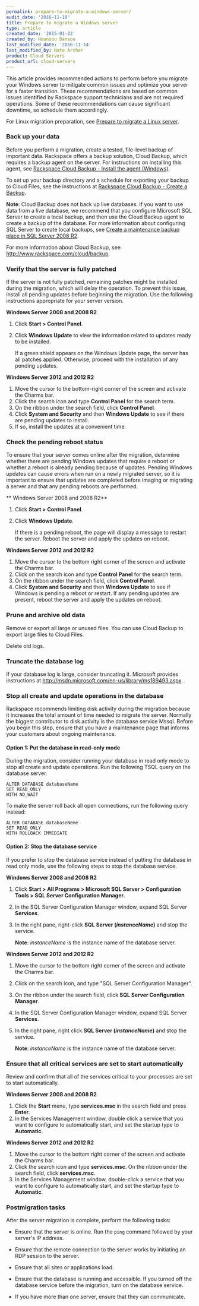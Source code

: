 ```yaml
---
permalink: prepare-to-migrate-a-windows-server/
audit_date: '2016-11-18'
title: Prepare to migrate a Windows server
type: article
created_date: '2015-01-22'
created_by: Hounsou Dansou
last_modified_date: '2016-11-14'
last_modified_by: Nate Archer
product: Cloud Servers
product_url: cloud-servers
---
```


This article provides recommended actions to perform before
you migrate your Windows server to mitigate common issues and optimize
your server for a faster transition. These recommendations are based on
common issues identified by Rackspace support technicians and are not required
operations. Some of these recommendations can cause significant
downtime, so schedule them accordingly.

For Linux migration preparation, see [Prepare to migrate a Linux server](/how-to/prepare-to-migrate-a-linux-server).

### Back up your data

Before you perform a migration, create a tested, file-level backup of
important data. Rackspace offers a backup solution, Cloud Backup, which
requires a backup agent on the server. For instructions
on installing this agent, see [Rackspace Cloud Backup - Install the agent (Windows)](/how-to/rackspace-cloud-backup-install-the-agent-on-windows).

To set up your backup directory and a schedule for exporting your backup
to Cloud Files, see the instructions at [Rackspace Cloud Backup - Create a Backup](/how-to/rackspace-cloud-backup-create-a-backup).

**Note**: Cloud Backup does not back up live databases. If you want to use data from a live database, we recommend that you configure Microsoft SQL Server to create a local backup, and then use the Cloud Backup agent to create a backup of the database. For
more information about configuring SQL Server to create local backups, see [Create a maintenance backup place in SQL Server 2008 R2](/how-to/create-a-maintenance-backup-plan-in-sql-server-2008-r2-using-the-wizard).

For more information about Cloud Backup, see <http://www.rackspace.com/cloud/backup>.

### Verify that the server is fully patched

If the server is not fully patched,
remaining patches might be installed during the migration, which will delay the operation.
To prevent this issue, install all pending updates before beginning the
migration. Use the following instructions appropriate for your server
version.

**Windows Server 2008 and 2008 R2**

1.  Click **Start > Control Panel**.
2.  Click **Windows Update** to view the information related to updates
    ready to be installed.

    If a green shield appears on the Windows Update page, the server
    has all patches applied. Otherwise, proceed with the installation of any pending updates.

**Windows Server 2012 and 2012 R2**

1.  Move the cursor to the bottom-right corner of the screen and
    activate the Charms bar.
2.  Click the search icon and type **Control Panel** for the
    search term.
3.  On the ribbon under the search field, click **Control Panel**.
4.  Click **System and Security** and then **Windows Update** to see if
    there are pending updates to install.
5.  If so, install the updates at a convenient time.

### Check the pending reboot status

To ensure that your server comes online after the migration, determine whether there
are pending Windows updates that require a reboot or whether a reboot is already
pending because of updates. Pending Windows updates can cause errors when run on a
newly migrated server, so it is important to ensure that updates are completed before
imaging or migrating a server and that any pending reboots are performed.

** Windows Server 2008 and 2008 R2**

1.  Click **Start > Control Panel**.
2.  Click **Windows Update**.

    If there is a pending reboot, the page will display a message to
    restart the server. Reboot the server and apply the updates
    on reboot.

**Windows Server 2012 and 2012 R2**

1.  Move the cursor to the bottom right corner of the screen and
    activate the Charms bar.
2.  Click on the search icon and type **Control Panel** for the
    search term.
3.  On the ribbon under the search field, click **Control Panel**.
4.  Click **System and Security** and then **Windows Update** to see if
    Windows is pending a reboot or restart.
    If any pending updates are present, reboot the server and apply the
    updates on reboot.

### Prune and archive old data

Remove or export all large or unused files. You can use Cloud Backup to
export large files to Cloud Files.

Delete old logs.

### Truncate the database log

If your database log is large, consider truncating it. Microsoft
provides instructions at
<http://msdn.microsoft.com/en-us/library/ms189493.aspx>.

### Stop all create and update operations in the database

Rackspace recommends limiting disk activity during the migration because it increases
the total amount of time needed to migrate the server. Normally the biggest contributor
to disk activity is the database service Mssql. Before you begin this step, ensure that you
have a maintenance page that informs your customers about ongoing maintenance.

#### Option 1: Put the database in read-only mode

During the migration, consider running your database in read
only mode to stop all create and update operations. Run the following TSQL query
on the database server.

    ALTER DATABASE databaseName
    SET READ_ONLY
    WITH NO_WAIT

To make the server roll back all open connections, run the
following query instead:

    ALTER DATABASE databaseNeme
    SET READ_ONLY
    WITH ROLLBACK IMMEDIATE

#### Option 2: Stop the database service

If you prefer to stop the database service instead of putting the
database in read only mode, use the following steps to stop the database
service.

**Windows Server 2008 and 2008 R2**

1.  Click **Start > All Programs > Microsoft SQL
    Server > Configuration Tools > SQL Server Configuration
    Manager**.
2.  In the SQL Server Configuration Manager window, expand SQL
    Server **Services**.
3.  In the right pane, right-click **SQL Server (*instanceName*)** and
    stop the service.

    **Note**: *instanceName* is the instance name of the database server.

**Windows Server 2012 and 2012 R2**

1.  Move the cursor  to the bottom right corner of the screen and
    activate the Charms bar.
2.  Click on the search icon, and type "SQL Server
    Configuration Manager".
3.  On the ribbon under the search field, click **SQL Server
    Configuration Manager**.
4.  In the SQL Server Configuration Manager window, expand SQL Server
    **Services**.
5.  In the right pane, right click **SQL Server (*instanceName*)** and
    stop the service.

    **Note**: *instanceName* is the instance name of the database server.

### Ensure that all critical services are set to start automatically

Review and confirm that all of the services critical to your processes
are set to start automatically.

**Windows Server 2008 and 2008 R2**

1.  Click the **Start** menu, type **services.msc** in the search field
    and press **Enter**.
2.  In the Services Management window, double click a service that
    you want to configure to automatically start, and set the startup
    type to **Automatic**.

**Windows Server 2012 and 2012 R2**

1.  Move the cursor to the bottom right corner of the screen and
    activate the Charms bar.
2.  Click the search icon and type **services.msc**. On the ribbon under
    the search field, click **services.msc**.
3. In the Services Management window, double-click a service that you want to configure to automatically start, and set the startup type to **Automatic**.

### Postmigration tasks

After the server migration is complete, perform the following tasks:

- Ensure that the server is online. Run the `ping` command followed by your server's IP address.

- Ensure that the remote connection to the server works by initiating an RDP session to the server.
- Ensure that all sites or applications load.

- Ensure that the database is running and accessible. If you turned off the database service before the migration, turn on the database service.

- If you have more than one server, ensure that they can communicate.
